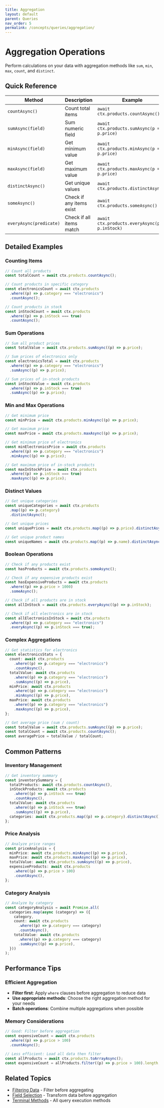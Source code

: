 ```yaml
---
title: Aggregation
layout: default
parent: Queries
nav_order: 5
permalink: /concepts/queries/aggregation/
---
```


# Aggregation Operations

Perform calculations on your data with aggregation methods like `sum`, `min`, `max`, `count`, and `distinct`.

## Quick Reference

| Method                  | Description              | Example                                         |
| ----------------------- | ------------------------ | ----------------------------------------------- |
| `countAsync()`          | Count total items        | `await ctx.products.countAsync()`               |
| `sumAsync(field)`       | Sum numeric field        | `await ctx.products.sumAsync(p => p.price)`     |
| `minAsync(field)`       | Get minimum value        | `await ctx.products.minAsync(p => p.price)`     |
| `maxAsync(field)`       | Get maximum value        | `await ctx.products.maxAsync(p => p.price)`     |
| `distinctAsync()`       | Get unique values        | `await ctx.products.distinctAsync()`            |
| `someAsync()`           | Check if any items exist | `await ctx.products.someAsync()`                |
| `everyAsync(predicate)` | Check if all items match | `await ctx.products.everyAsync(p => p.inStock)` |

## Detailed Examples

### Counting Items

```ts
// Count all products
const totalCount = await ctx.products.countAsync();

// Count products in specific category
const electronicsCount = await ctx.products
  .where((p) => p.category === "electronics")
  .countAsync();

// Count products in stock
const inStockCount = await ctx.products
  .where((p) => p.inStock === true)
  .countAsync();
```

### Sum Operations

```ts
// Sum all product prices
const totalValue = await ctx.products.sumAsync((p) => p.price);

// Sum prices of electronics only
const electronicsTotal = await ctx.products
  .where((p) => p.category === "electronics")
  .sumAsync((p) => p.price);

// Sum prices of in-stock products
const inStockValue = await ctx.products
  .where((p) => p.inStock === true)
  .sumAsync((p) => p.price);
```

### Min and Max Operations

```ts
// Get minimum price
const minPrice = await ctx.products.minAsync((p) => p.price);

// Get maximum price
const maxPrice = await ctx.products.maxAsync((p) => p.price);

// Get minimum price of electronics
const minElectronicsPrice = await ctx.products
  .where((p) => p.category === "electronics")
  .minAsync((p) => p.price);

// Get maximum price of in-stock products
const maxInStockPrice = await ctx.products
  .where((p) => p.inStock === true)
  .maxAsync((p) => p.price);
```

### Distinct Values

```ts
// Get unique categories
const uniqueCategories = await ctx.products
  .map((p) => p.category)
  .distinctAsync();

// Get unique prices
const uniquePrices = await ctx.products.map((p) => p.price).distinctAsync();

// Get unique product names
const uniqueNames = await ctx.products.map((p) => p.name).distinctAsync();
```

### Boolean Operations

```ts
// Check if any products exist
const hasProducts = await ctx.products.someAsync();

// Check if any expensive products exist
const hasExpensiveProducts = await ctx.products
  .where((p) => p.price > 1000)
  .someAsync();

// Check if all products are in stock
const allInStock = await ctx.products.everyAsync((p) => p.inStock);

// Check if all electronics are in stock
const allElectronicsInStock = await ctx.products
  .where((p) => p.category === "electronics")
  .everyAsync((p) => p.inStock === true);
```

### Complex Aggregations

```ts
// Get statistics for electronics
const electronicsStats = {
  count: await ctx.products
    .where((p) => p.category === "electronics")
    .countAsync(),
  totalValue: await ctx.products
    .where((p) => p.category === "electronics")
    .sumAsync((p) => p.price),
  minPrice: await ctx.products
    .where((p) => p.category === "electronics")
    .minAsync((p) => p.price),
  maxPrice: await ctx.products
    .where((p) => p.category === "electronics")
    .maxAsync((p) => p.price),
};

// Get average price (sum / count)
const totalValue = await ctx.products.sumAsync((p) => p.price);
const totalCount = await ctx.products.countAsync();
const averagePrice = totalValue / totalCount;
```

## Common Patterns

### Inventory Management

```ts
// Get inventory summary
const inventorySummary = {
  totalProducts: await ctx.products.countAsync(),
  inStockProducts: await ctx.products
    .where((p) => p.inStock === true)
    .countAsync(),
  totalValue: await ctx.products
    .where((p) => p.inStock === true)
    .sumAsync((p) => p.price),
  categories: await ctx.products.map((p) => p.category).distinctAsync(),
};
```

### Price Analysis

```ts
// Analyze price ranges
const priceAnalysis = {
  minPrice: await ctx.products.minAsync((p) => p.price),
  maxPrice: await ctx.products.maxAsync((p) => p.price),
  totalValue: await ctx.products.sumAsync((p) => p.price),
  expensiveProducts: await ctx.products
    .where((p) => p.price > 100)
    .countAsync(),
};
```

### Category Analysis

```ts
// Analyze by category
const categoryAnalysis = await Promise.all(
  categories.map(async (category) => ({
    category,
    count: await ctx.products
      .where((p) => p.category === category)
      .countAsync(),
    totalValue: await ctx.products
      .where((p) => p.category === category)
      .sumAsync((p) => p.price),
  }))
);
```

## Performance Tips

### Efficient Aggregation

- **Filter first**: Apply `where` clauses before aggregation to reduce data
- **Use appropriate methods**: Choose the right aggregation method for your needs
- **Batch operations**: Combine multiple aggregations when possible

### Memory Considerations

```ts
// Good: Filter before aggregation
const expensiveCount = await ctx.products
  .where((p) => p.price > 100)
  .countAsync();

// Less efficient: Load all data then filter
const allProducts = await ctx.products.toArrayAsync();
const expensiveCount = allProducts.filter((p) => p.price > 100).length;
```

## Related Topics

- [Filtering Data](/concepts/queries/filtering/) - Filter before aggregating
- [Field Selection](/concepts/queries/field-selection/) - Transform data before aggregation
- [Terminal Methods](/concepts/queries/terminal-methods/) - All query execution methods
